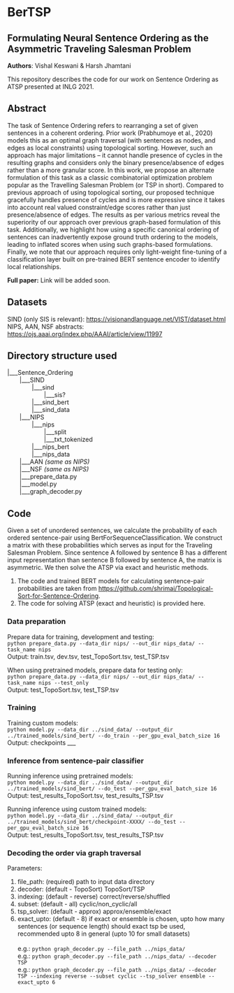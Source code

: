 # BerTSP
## Formulating Neural Sentence Ordering as the Asymmetric Traveling Salesman Problem
**Authors**: Vishal Keswani & Harsh Jhamtani

This repository describes the code for our work on Sentence Ordering as ATSP presented at INLG 2021. 

## Abstract 
The task of Sentence Ordering refers to rearranging a set of given sentences in a coherent ordering. Prior work (Prabhumoye et al., 2020) models this as an optimal graph traversal (with sentences as nodes, and edges as local constraints) using topological sorting. However, such an approach has major limitations – it cannot handle presence of cycles in the resulting graphs and considers only the binary presence/absence of edges rather than a more granular score. In this work, we propose an alternate formulation of this task as a classic combinatorial optimization problem popular as the Travelling Salesman Problem (or TSP in short). Compared to previous approach of using topological sorting, our proposed technique gracefully handles presence of cycles and is more expressive since it takes into account real valued constraint/edge scores rather than just presence/absence of edges. The results as per various metrics reveal the superiority of our approach over previous graph-based formulation of this task. Additionally, we highlight how using a specific canonical ordering of sentences can inadvertently expose ground truth ordering to the models, leading to inflated scores when using such graphs-based formulations. Finally, we note that our approach requires only light-weight fine-tuning of a classification layer built on pre-trained BERT sentence encoder to identify local relationships.

**Full paper:** Link will be added soon.

## Datasets
SIND (only SIS is relevant): https://visionandlanguage.net/VIST/dataset.html <br>
NIPS, AAN, NSF abstracts: https://ojs.aaai.org/index.php/AAAI/article/view/11997 

## Directory structure used
|___Sentence_Ordering  <br>
&emsp;&emsp;|___SIND  <br>
&emsp;&emsp;&emsp;&emsp;|___sind  <br>
&emsp;&emsp;&emsp;&emsp;&emsp;&emsp;|___sis?  <br>
&emsp;&emsp;&emsp;&emsp;|___sind_bert  <br>
&emsp;&emsp;&emsp;&emsp;|___sind_data  <br>
&emsp;&emsp;|___NIPS  <br>
&emsp;&emsp;&emsp;&emsp;|___nips  <br>
&emsp;&emsp;&emsp;&emsp;&emsp;&emsp;|___split  <br>
&emsp;&emsp;&emsp;&emsp;&emsp;&emsp;|___txt_tokenized  <br>
&emsp;&emsp;&emsp;&emsp;|___nips_bert  <br>
&emsp;&emsp;&emsp;&emsp;|___nips_data  <br>
&emsp;&emsp;|___AAN  *(same as NIPS)*<br>
&emsp;&emsp;|___NSF  *(same as NIPS)*<br>
&emsp;&emsp;|___prepare_data.py  <br> 
&emsp;&emsp;|___model.py  <br>
&emsp;&emsp;|___graph_decoder.py  <br>

## Code
Given a set of unordered sentences, we calculate the probability of each ordered sentence-pair using BertForSequenceClassification. We construct a matrix with these probabilities which serves as input for the Traveling Salesman Problem. Since sentence A followed by sentence B has a different input representation than sentence B followed by sentence A, the matrix is asymmetric. We then solve the ATSP via exact and heuristic methods. 

1. The code and trained BERT models for calculating sentence-pair probabilities are taken from https://github.com/shrimai/Topological-Sort-for-Sentence-Ordering.
2. The code for solving ATSP (exact and heuristic) is provided here. 

### Data preparation
Prepare data for training, development and testing: <br>
`python prepare_data.py --data_dir nips/ --out_dir nips_data/ --task_name nips` <br>
Output: train.tsv, dev.tsv, test_TopoSort.tsv, test_TSP.tsv <br>

When using pretrained models, prepare data for testing only: <br>
`python prepare_data.py --data_dir nips/ --out_dir nips_data/ --task_name nips --test_only` <br>
Output: test_TopoSort.tsv, test_TSP.tsv <br>

### Training
Training custom models: <br>
`python model.py --data_dir ../sind_data/ --output_dir ../trained_models/sind_bert/ --do_train --per_gpu_eval_batch_size 16` <br>
Output: checkpoints ___ <br>

### Inference from sentence-pair classifier
Running inference using pretrained models: <br>
`python model.py --data_dir ../sind_data/ --output_dir ../trained_models/sind_bert/ --do_test --per_gpu_eval_batch_size 16` <br>
Output: test_results_TopoSort.tsv, test_results_TSP.tsv <br>

Running inference using custom trained models: <br>
`python model.py --data_dir ../sind_data/ --output_dir ../trained_models/sind_bert/checkpoint-XXXX/ --do_test --per_gpu_eval_batch_size 16` <br>
Output: test_results_TopoSort.tsv, test_results_TSP.tsv <br>

### Decoding the order via graph traversal
Parameters: <br>
1. file_path: (required) path to input data directory <br>
2. decoder: (default - TopoSort) TopoSort/TSP <br>
3. indexing: (default - reverse) correct/reverse/shuffled <br>
4. subset: (default - all) cyclic/non_cyclic/all <br>
5. tsp_solver: (default - approx) approx/ensemble/exact <br>
6. exact_upto: (default - 8) if exact or ensemble is chosen, upto how many sentences (or sequence length) should exact tsp be used, recommended upto 8 in general (upto 10 for small datasets) <br><br>
e.g.: `python graph_decoder.py --file_path ../nips_data/` <br>
e.g.: `python graph_decoder.py --file_path ../nips_data/ --decoder TSP` <br>
e.g.: `python graph_decoder.py --file_path ../nips_data/ --decoder TSP --indexing reverse --subset cyclic --tsp_solver ensemble --exact_upto 6` <br>
